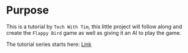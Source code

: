 # Purpose

This is a tutorial by `Tech With Tim`, this little project will follow along and create the `Flappy Bird` game as well as giving it an AI to play the game. 

The tutorial series starts here: [Link](https://www.youtube.com/watch?v=MMxFDaIOHsE)
